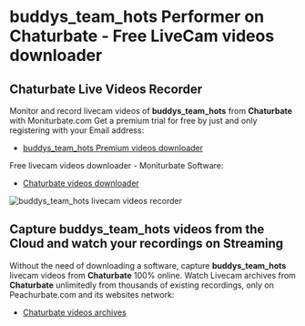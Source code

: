 # buddys_team_hots Performer on Chaturbate - Free LiveCam videos downloader

## Chaturbate Live Videos Recorder

Monitor and record livecam videos of **buddys_team_hots** from **Chaturbate** with Moniturbate.com
Get a premium trial for free by just and only registering with your Email address:
* [buddys_team_hots Premium videos downloader](https://moniturbate.com/request-demo-licence-key.html)

Free livecam videos downloader - Moniturbate Software:
* [Chaturbate videos downloader](https://moniturbate.com/moniturbate-download-software.html)

![buddys_team_hots livecam videos recorder](https://peachurnet.com/templates/moniturbate-software.png)


## Capture buddys_team_hots videos from the Cloud and watch your recordings on Streaming

Without the need of downloading a software, capture **buddys_team_hots** livecam videos from **Chaturbate** 100% online.
Watch Livecam archives from **Chaturbate** unlimitedly from thousands of existing recordings, only on Peachurbate.com and its websites network:
* [Chaturbate videos archives](https://peachurnet.com/)